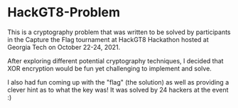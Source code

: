 # HackGT8-Problem

This is a cryptography problem that was written to be solved by participants in the Capture the Flag tournament at HackGT8 Hackathon hosted at Georgia Tech on October 22-24, 2021.

After exploring different potential cryptography techniques, I decided that XOR encryption would be fun yet challenging to implement and solve.

I also had fun coming up with the "flag" (the solution) as well as providing a clever hint as to what the key was! It was solved by 24 hackers at the event :)
